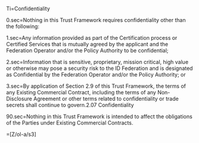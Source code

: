 Ti=Confidentiality

0.sec=Nothing in this Trust Framework requires confidentiality other than the following:

1.sec=Any information provided as part of the Certification process or Certified Services that is mutually agreed by the applicant and the Federation Operator and/or the Policy Authority to be confidential;

2.sec=Information that is sensitive, proprietary, mission critical, high value or otherwise may pose a  security risk to the ID Federation and is designated as Confidential by the Federation Operator and/or the Policy Authority; or

3.sec=By application of Section 2.9 of this Trust Framework, the terms of any Existing Commercial Contract, including the terms of any Non-Disclosure Agreement or other terms related to confidentiality or trade secrets shall continue to govern.2.07 Confidentiality

90.sec=Nothing in this Trust Framework is intended to affect the obligations of the Parties under Existing Commercial Contracts.

=[Z/ol-a/s3]